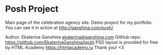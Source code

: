 # Posh Project
Main page of the celebration agency site.
Demo project for my portfolio. 
You can see it in action at http://ganshina.com/posh/ 

Author: Ekaterina Ganshina ekaterina@ganshina.com
GitHub repo: https://github.com/EkaterinaGanshina/posh
PSD layout is provided for free by HTML Academy https://htmlacademy.ru Thank you! <3